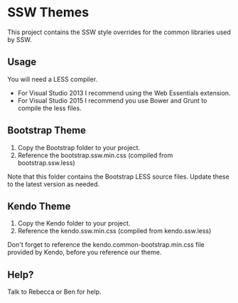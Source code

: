 # SSW Themes

This project contains the SSW style overrides for the common libraries used by SSW.

## Usage  
You will need a LESS compiler. 

 - For Visual Studio 2013 I recommend using the Web Essentials extension.
 - For Visual Studio 2015 I recommend you use Bower and Grunt to compile the less files.

## Bootstrap Theme  
1. Copy the Bootstrap folder to your project.
2. Reference the bootstrap.ssw.min.css (compiled from bootstrap.ssw.less)

Note that this folder contains the Bootstrap LESS source files. Update these to the latest version as needed.

## Kendo Theme
1. Copy the Kendo folder to your project.
2. Reference the kendo.ssw.min.css (compiled from kendo.ssw.less)

Don't forget to reference the kendo.common-bootstrap.min.css file provided by Kendo, before you reference our theme.

## Help?

Talk to Rebecca or Ben for help.